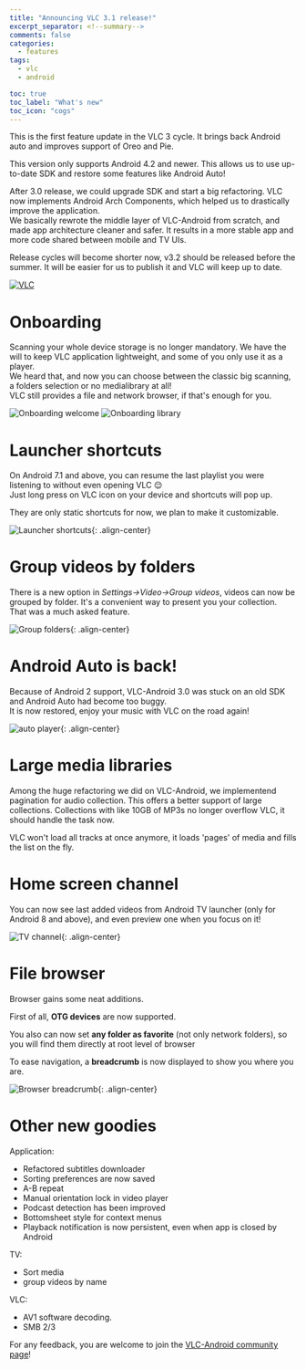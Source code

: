 ```yaml
---
title: "Announcing VLC 3.1 release!"
excerpt_separator: <!--summary-->
comments: false
categories:
  - features
tags:
  - vlc
  - android

toc: true
toc_label: "What's new"
toc_icon: "cogs"
---
```


This is the first feature update in the VLC 3 cycle.
It brings back Android auto and improves support of Oreo and Pie.
<!--summary-->
This version only supports Android 4.2 and newer. This allows us to use up-to-date SDK and restore some features like Android Auto!

After 3.0 release, we could upgrade SDK and start a big refactoring. VLC now implements Android Arch Components, which helped us to drastically improve the application.  
We basically rewrote the middle layer of VLC-Android from scratch, and made app architecture cleaner and safer. It results in a more stable app and more code shared between mobile and TV UIs.

Release cycles will become shorter now, v3.2 should be released before the summer. It will be easier for us to publish it and VLC will keep up to date.

[![VLC](https://play.google.com/intl/en_us/badges/images/generic/en_badge_web_generic.png)](https://play.google.com/store/apps/details?id=org.videolan.vlc)

# Onboarding

Scanning your whole device storage is no longer mandatory. We have the will to keep VLC application lightweight, and some of you only use it as a player.  
We heard that, and now you can choose between the classic big scanning, a folders selection or no medialibrary at all!  
VLC still provides a file and network browser, if that's enough for you.

![Onboarding welcome](/assets/images/v3.1/onboarding1.png)
![Onboarding library](/assets/images/v3.1/onboarding2.png)

# Launcher shortcuts

On Android 7.1 and above, you can resume the last playlist you were listening to without even opening VLC  😌  
Just long press on VLC icon on your device and shortcuts will pop up.

They are only static shortcuts for now, we plan to make it customizable.

![Launcher shortcuts](/assets/images/v3.1/launcher_shortcuts.png){: .align-center}

# Group videos by folders

There is a new option in _Settings→Video→Group videos_, videos can now be grouped by folder. It's a convenient way to present you your collection.  
That was a much asked feature.

![Group folders](/assets/images/v3.1/group-folders.png){: .align-center}

# Android Auto is back!

Because of Android 2 support, VLC-Android 3.0 was stuck on an old SDK and Android Auto had become too buggy.  
It is now restored, enjoy your music with VLC on the road again!

![auto player](/assets/images/v2.5/auto_playing.png){: .align-center}

# Large media libraries

Among the huge refactoring we did on VLC-Android, we implementend pagination for audio collection. This offers a better support of large collections.
Collections with like 10GB of MP3s no longer overflow VLC, it should handle the task now.

VLC won't load all tracks at once anymore, it loads 'pages' of media and fills the list on the fly.

# Home screen channel

You can now see last added videos from Android TV launcher (only for Android 8 and above), and even preview one when you focus on it!

![TV channel](/assets/images/v3.1/tv_channels.png){: .align-center}

# File browser

Browser gains some neat additions.

First of all, **OTG devices** are now supported.  

You also can now set **any folder as favorite** (not only network folders), so you will find them directly at root level of browser

To ease navigation, a **breadcrumb** is now displayed to show you where you are.

![Browser breadcrumb](/assets/images/v3.1/breadcrumb.png){: .align-center}


# Other new goodies
Application:
 * Refactored subtitles downloader
 * Sorting preferences are now saved
 * A-B repeat
 * Manual orientation lock in video player
 * Podcast detection has been improved
 * Bottomsheet style for context menus
 * Playback notification is now persistent, even when app is closed by Android

 TV:
 * Sort media
 * group videos by name

 VLC:
  * AV1 software decoding.
  * SMB 2/3

  For any feedback, you are welcome to join the [VLC-Android community page](https://spectrum.chat/vlc-android)!